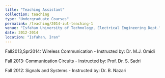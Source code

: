 ```yaml
---
title: "Teaching Assistant"
collection: teaching
type: "Undergraduate Courses"
permalink: /teaching/2014-iut-teaching-1
venue: "Isfahan University of Technology, Electrical Engineering Dept."
date: 2012-2014
location: "Isfahan, Iran"
---
```


Fall2013,Spr2014: Wireless Communication - Instructed by: Dr. M.J. Omidi

Fall 2013: Communication Circuits - Instructed by: Prof. Dr. S. Sadri 

Fall 2012: Signals and Systems - Instructed by: Dr. B. Nazari

